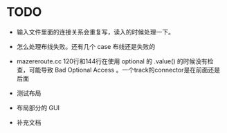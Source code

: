 # TODO

- 输入文件里面的连接关系会重复写，读入的时候处理一下。
- 怎么处理布线失败。还有几个 case 布线还是失败的
- mazereroute.cc 120行和144行在使用 optional 的 .value() 的时候没有检查，可能导致 Bad Optional Access 。一个track的connector是在前面还是后面

- 测试布局
- 布局部分的 GUI 
- 补充文档
